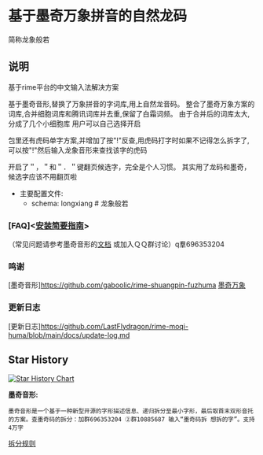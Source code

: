 # 基于墨奇万象拼音的自然龙码
简称龙象般若
## 说明
基于rime平台的中文输入法解决方案

基于墨奇音形,替换了万象拼音的字词库,用上自然龙音码。
整合了墨奇万象方案的词库,合并细胞词库和腾讯词库并去重,保留了白霜词频。
由于合并后的词库太大,分成了几个小细胞库
用户可以自己选择开启

包里还有虎码单字方案,并增加了按"!"反查,用虎码打字时如果不记得怎么拆字了,可以按"!"然后输入龙象音形来查找该字的虎码

开启了＂，＂和＂．＂键翻页候选字，完全是个人习惯。
其实用了龙码和墨奇，候选字应该不用翻页啦

- 主要配置文件:
  - schema: longxiang # 龙象般若

### [FAQ]<[安装简要指南](https://github.com/LastFlydragon/rime-moqi-huma/blob/main/docs/INSTALL.md)>
（常见问题请参考墨奇音形的[文档](https://github.com/gaboolic/rime-shuangpin-fuzhuma/blob/main/md/FAQ.md)
或加入ＱＱ群讨论）q羣696353204
### 鸣谢
[墨奇音形]<https://github.com/gaboolic/rime-shuangpin-fuzhuma>
[墨奇万象](https://github.com/gaboolic/rime-shuangpin-fuzhuma)
### 更新日志
[更新日志]<https://github.com/LastFlydragon/rime-moqi-huma/blob/main/docs/update-log.md>
## Star History
[![Star History Chart](https://api.star-history.com/svg?repos=LastFlydragon/rime-moqi-huma&type=Date)](https://star-history.com/#LastFlydragon/rime-moqi-huma&Date)

**墨奇音形:**

    墨奇音形是一个基于一种新型开源的字形描述信息、递归拆分至最小字形，最后取首末双形音托的方案。查墨奇码的拆分：加群696353204 ②群10885687 输入“墨奇码拆 想拆的字”。支持4万字

   [拆分规则](https://github.com/gaboolic/rime-shuangpin-fuzhuma/wiki/%E5%A2%A8%E5%A5%87%E7%A0%81%E6%8B%86%E5%88%86%E8%A7%84%E5%88%99)[](https://github.com/gaboolic/rime-shuangpin-fuzhuma/wiki/%E5%A2%A8%E5%A5%87%E7%A0%81%E6%8B%86%E5%88%86%E8%A7%84%E5%88%99)

